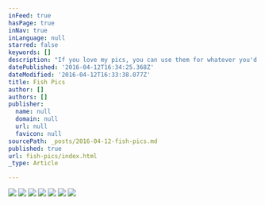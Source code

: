 ```yaml
---
inFeed: true
hasPage: true
inNav: true
inLanguage: null
starred: false
keywords: []
description: "If you love my pics, you can use them for whatever you'd like. Don't even have to ask."
datePublished: '2016-04-12T16:34:25.368Z'
dateModified: '2016-04-12T16:33:38.077Z'
title: Fish Pics
author: []
authors: []
publisher:
  name: null
  domain: null
  url: null
  favicon: null
sourcePath: _posts/2016-04-12-fish-pics.md
published: true
url: fish-pics/index.html
_type: Article

---
```

![](https://the-grid-user-content.s3-us-west-2.amazonaws.com/031f32ae-4319-4944-bd28-ceddf74000e3.jpg)
![](https://the-grid-user-content.s3-us-west-2.amazonaws.com/89cac74d-d93c-4df9-986f-6e91968bed3c.jpg)
![](https://the-grid-user-content.s3-us-west-2.amazonaws.com/7eedec8a-ac1a-432b-bf50-45596741bf8f.jpg)
![](https://the-grid-user-content.s3-us-west-2.amazonaws.com/5b136251-0807-42f6-a027-8ef75ff875f2.jpg)
![](https://the-grid-user-content.s3-us-west-2.amazonaws.com/837e5d20-a9bf-4aa5-9bbb-fff1f49767b1.jpg)
![](https://the-grid-user-content.s3-us-west-2.amazonaws.com/cd08eef4-4a6d-494e-9452-dd329eb63890.jpg)
![](https://the-grid-user-content.s3-us-west-2.amazonaws.com/ce4a6886-568f-43a9-b33f-3ae21ab1bbba.jpg)